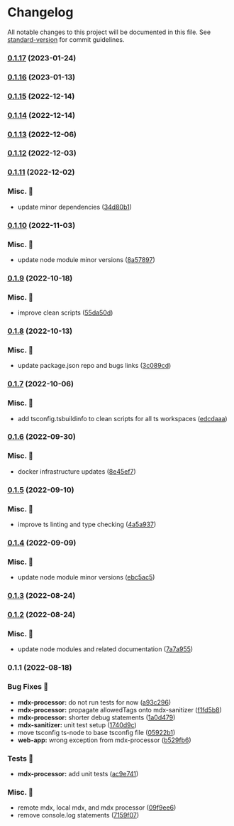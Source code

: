 # Changelog

All notable changes to this project will be documented in this file. See [standard-version](https://github.com/conventional-changelog/standard-version) for commit guidelines.

### [0.1.17](https://github.com/carbon-design-system/carbon-platform/compare/@carbon-platform/mdx-processor@0.1.16...@carbon-platform/mdx-processor@0.1.17) (2023-01-24)

### [0.1.16](https://github.com/carbon-design-system/carbon-platform/compare/@carbon-platform/mdx-processor@0.1.15...@carbon-platform/mdx-processor@0.1.16) (2023-01-13)

### [0.1.15](https://github.com/carbon-design-system/carbon-platform/compare/@carbon-platform/mdx-processor@0.1.14...@carbon-platform/mdx-processor@0.1.15) (2022-12-14)

### [0.1.14](https://github.com/carbon-design-system/carbon-platform/compare/@carbon-platform/mdx-processor@0.1.13...@carbon-platform/mdx-processor@0.1.14) (2022-12-14)

### [0.1.13](https://github.com/carbon-design-system/carbon-platform/compare/@carbon-platform/mdx-processor@0.1.12...@carbon-platform/mdx-processor@0.1.13) (2022-12-06)

### [0.1.12](https://github.com/carbon-design-system/carbon-platform/compare/@carbon-platform/mdx-processor@0.1.11...@carbon-platform/mdx-processor@0.1.12) (2022-12-03)

### [0.1.11](https://github.com/carbon-design-system/carbon-platform/compare/@carbon-platform/mdx-processor@0.1.10...@carbon-platform/mdx-processor@0.1.11) (2022-12-02)


### Misc. 🔮

* update minor dependencies ([34d80b1](https://github.com/carbon-design-system/carbon-platform/commit/34d80b1fe1c8e39a1b6aac6fdf0447c40cd0d0ba))

### [0.1.10](https://github.com/carbon-design-system/carbon-platform/compare/@carbon-platform/mdx-processor@0.1.9...@carbon-platform/mdx-processor@0.1.10) (2022-11-03)


### Misc. 🔮

* update node module minor versions ([8a57897](https://github.com/carbon-design-system/carbon-platform/commit/8a578978d5342d0ae06c8e789ebeba43461cd824))

### [0.1.9](https://github.com/carbon-design-system/carbon-platform/compare/@carbon-platform/mdx-processor@0.1.8...@carbon-platform/mdx-processor@0.1.9) (2022-10-18)


### Misc. 🔮

* improve clean scripts ([55da50d](https://github.com/carbon-design-system/carbon-platform/commit/55da50d5ba7ed9fac83ad09471152cd7c6c8d9a5))

### [0.1.8](https://github.com/carbon-design-system/carbon-platform/compare/@carbon-platform/mdx-processor@0.1.7...@carbon-platform/mdx-processor@0.1.8) (2022-10-13)


### Misc. 🔮

* update package.json repo and bugs links ([3c089cd](https://github.com/carbon-design-system/carbon-platform/commit/3c089cdde1ddde2a3b9f750680755c4253bfcae2))

### [0.1.7](https://github.com/carbon-design-system/carbon-platform/compare/@carbon-platform/mdx-processor@0.1.6...@carbon-platform/mdx-processor@0.1.7) (2022-10-06)


### Misc. 🔮

* add tsconfig.tsbuildinfo to clean scripts for all ts workspaces ([edcdaaa](https://github.com/carbon-design-system/carbon-platform/commit/edcdaaa1a1175a34f16d97e497f8d51bfe827673))

### [0.1.6](https://github.com/carbon-design-system/carbon-platform/compare/@carbon-platform/mdx-processor@0.1.5...@carbon-platform/mdx-processor@0.1.6) (2022-09-30)


### Misc. 🔮

* docker infrastructure updates ([8e45ef7](https://github.com/carbon-design-system/carbon-platform/commit/8e45ef757f06ae5b4b75dd742f05f423a1ee104d))

### [0.1.5](https://github.com/carbon-design-system/carbon-platform/compare/@carbon-platform/mdx-processor@0.1.4...@carbon-platform/mdx-processor@0.1.5) (2022-09-10)


### Misc. 🔮

* improve ts linting and type checking ([4a5a937](https://github.com/carbon-design-system/carbon-platform/commit/4a5a9370ef4985cd2393e9337c0fbe92ee982c9c))

### [0.1.4](https://github.com/carbon-design-system/carbon-platform/compare/@carbon-platform/mdx-processor@0.1.3...@carbon-platform/mdx-processor@0.1.4) (2022-09-09)


### Misc. 🔮

* update node module minor versions ([ebc5ac5](https://github.com/carbon-design-system/carbon-platform/commit/ebc5ac527813f26eba3a7aca74574320c1067f17))

### [0.1.3](https://github.com/carbon-design-system/carbon-platform/compare/@carbon-platform/mdx-processor@0.1.2...@carbon-platform/mdx-processor@0.1.3) (2022-08-24)

### [0.1.2](https://github.com/carbon-design-system/carbon-platform/compare/@carbon-platform/mdx-processor@0.1.1...@carbon-platform/mdx-processor@0.1.2) (2022-08-24)


### Misc. 🔮

* update node modules and related documentation ([7a7a955](https://github.com/carbon-design-system/carbon-platform/commit/7a7a955ed7b12220ac79cf321c5f5e2543529e17))

### 0.1.1 (2022-08-18)


### Bug Fixes 🐛

* **mdx-processor:** do not run tests for now ([a93c296](https://github.com/carbon-design-system/carbon-platform/commit/a93c296e8b4f894bcc2db66c8e1de5892eaa2257))
* **mdx-processor:** propagate allowedTags onto mdx-sanitizer ([f1fd5b8](https://github.com/carbon-design-system/carbon-platform/commit/f1fd5b80ac261fa9336da181b4abe0c5968d0dae))
* **mdx-processor:** shorter debug statements ([1a0d479](https://github.com/carbon-design-system/carbon-platform/commit/1a0d479274911974dbddfab36c890f187055aaa8))
* **mdx-sanitizer:** unit test setup ([1740d9c](https://github.com/carbon-design-system/carbon-platform/commit/1740d9c99e98fa5b9233bdaa7e349441cd3ff779))
* move tsconfig ts-node to base tsconfig file ([05922b1](https://github.com/carbon-design-system/carbon-platform/commit/05922b1ad0213aa47955adbded4a9337520a194c))
* **web-app:** wrong exception from mdx-processor ([b529fb6](https://github.com/carbon-design-system/carbon-platform/commit/b529fb60899b0e74cd2c61ae9150df2a37d29ff4))


### Tests 🧪

* **mdx-processor:** add unit tests ([ac9e741](https://github.com/carbon-design-system/carbon-platform/commit/ac9e7417f08fe876f38e72628ac480c1b65319ea))


### Misc. 🔮

* remote mdx, local mdx, and mdx processor ([09f9ee6](https://github.com/carbon-design-system/carbon-platform/commit/09f9ee671136eb4c57058ad2ff6841d0f2cd75d0))
* remove console.log statements ([7159f07](https://github.com/carbon-design-system/carbon-platform/commit/7159f07cd54c70ebc960162f735fb9c2f00cdb28))

